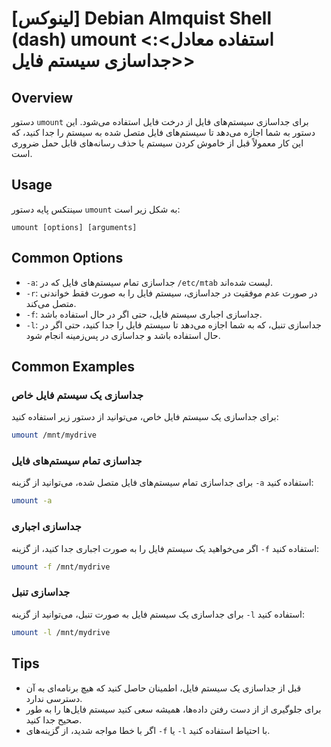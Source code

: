 # [لینوکس] Debian Almquist Shell (dash) umount <استفاده معادل>: <جداسازی سیستم فایل>

## Overview
دستور `umount` برای جداسازی سیستم‌های فایل از درخت فایل استفاده می‌شود. این دستور به شما اجازه می‌دهد تا سیستم‌های فایل متصل شده به سیستم را جدا کنید، که این کار معمولاً قبل از خاموش کردن سیستم یا حذف رسانه‌های قابل حمل ضروری است.

## Usage
سینتکس پایه دستور `umount` به شکل زیر است:

```
umount [options] [arguments]
```

## Common Options
- `-a`: جداسازی تمام سیستم‌های فایل که در `/etc/mtab` لیست شده‌اند.
- `-r`: در صورت عدم موفقیت در جداسازی، سیستم فایل را به صورت فقط خواندنی متصل می‌کند.
- `-f`: جداسازی اجباری سیستم فایل، حتی اگر در حال استفاده باشد.
- `-l`: جداسازی تنبل، که به شما اجازه می‌دهد تا سیستم فایل را جدا کنید، حتی اگر در حال استفاده باشد و جداسازی در پس‌زمینه انجام شود.

## Common Examples
### جداسازی یک سیستم فایل خاص
برای جداسازی یک سیستم فایل خاص، می‌توانید از دستور زیر استفاده کنید:

```bash
umount /mnt/mydrive
```

### جداسازی تمام سیستم‌های فایل
برای جداسازی تمام سیستم‌های فایل متصل شده، می‌توانید از گزینه `-a` استفاده کنید:

```bash
umount -a
```

### جداسازی اجباری
اگر می‌خواهید یک سیستم فایل را به صورت اجباری جدا کنید، از گزینه `-f` استفاده کنید:

```bash
umount -f /mnt/mydrive
```

### جداسازی تنبل
برای جداسازی یک سیستم فایل به صورت تنبل، می‌توانید از گزینه `-l` استفاده کنید:

```bash
umount -l /mnt/mydrive
```

## Tips
- قبل از جداسازی یک سیستم فایل، اطمینان حاصل کنید که هیچ برنامه‌ای به آن دسترسی ندارد.
- برای جلوگیری از از دست رفتن داده‌ها، همیشه سعی کنید سیستم فایل‌ها را به طور صحیح جدا کنید.
- اگر با خطا مواجه شدید، از گزینه‌های `-f` یا `-l` با احتیاط استفاده کنید.